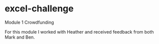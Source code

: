 # excel-challenge
Module 1 Crowdfunding

For this module I worked with Heather and received feedback from both Mark and Ben.  

